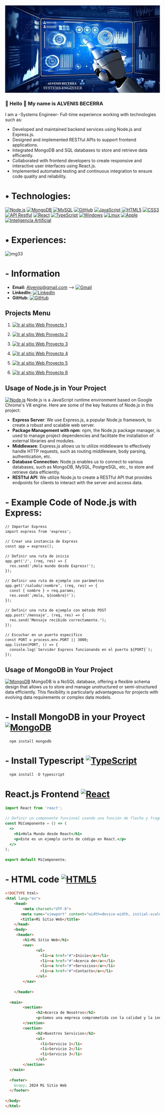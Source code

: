 [![perfil](https://github.com/Alvenisj/alvenisBecerraPortafolio/blob/main/images%2Fperfil.jpg)](https://github.com/Alvenisj/alvenisBecerraPortafolio/blob/main/images%2Fperfil.jpg)
### **👋 Hello 👋 My name is  ALVENIS BECERRA**
   I am a -Systems Engineer- Full-time experience working with technologies such as: 
  * Developed and maintained backend services using Node.js and Express.js.
  * Designed and implemented RESTful APIs to support frontend applications.
  * Integrated MongoDB and SQL databases to store and retrieve data efficiently.
  * Collaborated with frontend developers to create responsive and interactive user interfaces using React.js.
  * Implemented automated testing and continuous integration to ensure code quality and reliability. <br/>
  
#  &bull; **Technologies:**

[![Node.js](https://img.shields.io/badge/Node.js-43853D?style=for-the-badge&logo=node.js&logoColor=white&labelColor=101010)](https://nodejs.org/)
[![MongoDB](https://img.shields.io/badge/MongoDB-47A248?style=for-the-badge&logo=mongodb&logoColor=white&labelColor=101010)](https://www.mongodb.com/)
[![MySQL](https://img.shields.io/badge/MySQL-4479A1?style=for-the-badge&logo=mysql&logoColor=white&labelColor=101010)](https://www.mysql.com/)
[![GitHub](https://img.shields.io/badge/GitHub-181717?style=for-the-badge&logo=github&logoColor=white&labelColor=101010)](https://github.com/Alvenisj)
[![JavaScript](https://img.shields.io/badge/JavaScript-F7DF1E?style=for-the-badge&logo=javascript&logoColor=black&labelColor=101010)](https://developer.mozilla.org/en-US/docs/Web/JavaScript)
[![HTML5](https://img.shields.io/badge/HTML5-E34F26?style=for-the-badge&logo=html5&logoColor=white&labelColor=101010)](https://developer.mozilla.org/en-US/docs/Web/HTML)
[![CSS3](https://img.shields.io/badge/CSS3-1572B6?style=for-the-badge&logo=css3&logoColor=white&labelColor=101010)](https://developer.mozilla.org/en-US/docs/Web/CSS)
[![API Restful](https://img.shields.io/badge/API%20Restful-2F2625?style=for-the-badge&logo=rest&logoColor=white&labelColor=101010)](https://restfulapi.net/)
[![React](https://img.shields.io/badge/React-61DAFB?style=for-the-badge&logo=react&logoColor=black&labelColor=101010)](https://reactjs.org/)
[![TypeScript](https://img.shields.io/badge/TypeScript-3178C6?style=for-the-badge&logo=typescript&logoColor=white&labelColor=101010)](https://www.typescriptlang.org/)
[![Windows](https://img.shields.io/badge/Windows-0078D6?style=for-the-badge&logo=windows&logoColor=white&labelColor=101010)](https://www.microsoft.com/en-us/windows)
[![Linux](https://img.shields.io/badge/Linux-FCC624?style=for-the-badge&logo=linux&logoColor=black&labelColor=101010)](https://www.linux.org/)
[![Apple](https://img.shields.io/badge/Apple-999999?style=for-the-badge&logo=apple&logoColor=white&labelColor=101010)](https://www.apple.com/)
[![Inteligencia Artificial](https://img.shields.io/badge/Inteligencia_Artificial-FF5733?style=for-the-badge&logo=ai&logoColor=white&labelColor=101010)](https://en.wikipedia.org/wiki/Artificial_intelligence)


#  &bull; **Experiences:**
![img33](https://github.com/Alvenisj/Alvenisj/assets/58892711/9c7f2e37-80a2-4be2-8aca-2cd214f9169f)


#  - **Information**
- **Email:** Alvenisj@gmail.com --> [![Gmail](https://img.shields.io/badge/Gmail-D14836?style=for-the-badge&logo=gmail&logoColor=white&labelColor=101010)](mailto:Alvenisj@gmail.com) 
- **LinkedIn:** [![LinkedIn](https://img.shields.io/badge/LinkedIn-0077B5?style=for-the-badge&logo=linkedin&logoColor=white&labelColor=101010)](https://www.linkedin.com/in/alvenis-becerra-ingenieria-sistemas)
- **GitHub:** [![GitHub](https://img.shields.io/badge/GitHub-181717?style=for-the-badge&logo=github&logoColor=white&labelColor=101010)](https://github.com/Alvenisj)

## Projects Menu

1. [![Ir al sitio Web Proyecto 1](https://img.shields.io/badge/Sitio%20Web-Proyecto%201-blue)](https://lissethvieraterapeutaocupacional.up.railway.app/)

2. [![Ir al sitio Web Proyecto 2](https://img.shields.io/badge/Sitio%20Web-Proyecto%202-green)](https://alvenisj.github.io/app-genalcaWeb/)

3. [![Ir al sitio Web Proyecto 3](https://img.shields.io/badge/Sitio%20Web-Proyecto%203-yellow)](https://alvenisj.github.io/app-paginationJs/)

4. [![Ir al sitio Web Proyecto 4](https://img.shields.io/badge/Sitio%20Web-Proyecto%204-orange)](https://alvenisj.github.io/app-ventanaModalJavascript/)

5. [![Ir al sitio Web Proyecto 5](https://img.shields.io/badge/Sitio%20Web-Proyecto%205-red)](https://alvenisj.github.io/formularioEnvioEmailJavascript/)

6. [![Ir al sitio Web Proyecto 6](https://img.shields.io/badge/Sitio%20Web-Proyecto%206-purple)](https://alvenisj.github.io/app-dinamicMenuWeb/)

## Usage of Node.js in Your Project 
[![Node.js](https://img.shields.io/badge/Node.js-43853D?style=for-the-badge&logo=node.js&logoColor=white&labelColor=101010)](https://nodejs.org/)
Node.js is a JavaScript runtime environment based on Google Chrome's V8 engine. Here are some of the key features of Node.js in this project:
- **Express Server**: We use Express.js, a popular Node.js framework, to create a robust and scalable web server.
- **Package Management with npm**: npm, the Node.js package manager, is used to manage project dependencies and facilitate the installation of external libraries and modules.
- **Middleware**: Express.js allows us to utilize middleware to effectively handle HTTP requests, such as routing middleware, body parsing, authentication, etc.
- **Database Connection**: Node.js enables us to connect to various databases, such as MongoDB, MySQL, PostgreSQL, etc., to store and retrieve data efficiently.
- **RESTful API**: We utilize Node.js to create a RESTful API that provides endpoints for clients to interact with the server and access data.

#  - **Example Code of Node.js with Express:**
``` Node Js
// Importar Express
import express from 'express';

// Crear una instancia de Express
const app = express();

// Definir una ruta de inicio
app.get('/', (req, res) => {
  res.send('¡Hola mundo desde Express!');
});

// Definir una ruta de ejemplo con parámetros
app.get('/saludo/:nombre', (req, res) => {
  const { nombre } = req.params;
  res.send(`¡Hola, ${nombre}!`);
});

// Definir una ruta de ejemplo con método POST
app.post('/mensaje', (req, res) => {
  res.send('Mensaje recibido correctamente.');
});

// Escuchar en un puerto específico
const PORT = process.env.PORT || 3000;
app.listen(PORT, () => {
  console.log(`Servidor Express funcionando en el puerto ${PORT}`);
});

```


## Usage of MongoDB in Your Project
[![MongoDB](https://img.shields.io/badge/MongoDB-47A248?style=for-the-badge&logo=mongodb&logoColor=white&labelColor=101010)]()
MongoDB is a NoSQL database, offering a flexible schema design that allows us to store and manage unstructured or semi-structured data efficiently. This flexibility is particularly advantageous for projects with evolving data requirements or complex data models.


#  - **Install MongoDB in your Proyect** [![MongoDB](https://img.shields.io/badge/MongoDB-47A248?style=for-the-badge&logo=mongodb&logoColor=white&labelColor=101010)]()
``` mongoDB
  npm install mongodb
```

#  - **Install Typescript** [![TypeScript](https://img.shields.io/badge/TypeScript-3178C6?style=for-the-badge&logo=typescript&logoColor=white&labelColor=101010)](https://www.typescriptlang.org/)
``` Typescript
  npm install -D typescript
```
# React.js Frontend [![React](https://img.shields.io/badge/React-61DAFB?style=for-the-badge&logo=react&logoColor=black&labelColor=101010)](https://reactjs.org/)

```jsx
import React from 'react';

// Definir un componente funcional usando una función de flecha y fragmentos
const MiComponente = () => (
  <>
    <h1>Hola Mundo desde React</h1>
    <p>Este es un ejemplo corto de código en React.</p>
  </>
);

export default MiComponente;

```

#  - **HTML code** [![HTML5](https://img.shields.io/badge/HTML5-E34F26?style=for-the-badge&logo=html5&logoColor=white&labelColor=101010)](https://developer.mozilla.org/en-US/docs/Web/HTML)
```html
<!DOCTYPE html>
<html lang="en">
    <head>
        <meta charset="UTF-8">
       <meta name="viewport" content="width=device-width, initial-scale=1.0">
       <title>Mi Sitio Web</title>
    </head>
    <body>
 	 <header>
	    <h1>Mi Sitio Web</h1>
	    <nav>
		      <ul>
		        <li><a href="#">Inicio</a></li>
		        <li><a href="#">Acerca de</a></li>
		        <li><a href="#">Servicios</a></li>
		        <li><a href="#">Contacto</a></li>
		      </ul>
	    </nav>

    </header>
    
  <main>
	    <section>
		      <h2>Acerca de Nosotros</h2>
		      <p>Somos una empresa comprometida con la calidad y la innovación...</p>
	    </section>
	    <section>
		      <h2>Nuestros Servicios</h2>
		      <ul>
		        <li>Servicio 1</li>
		        <li>Servicio 2</li>
		        <li>Servicio 3</li>
		      </ul>
	    </section>
  </main>

  <footer>
    &copy; 2024 Mi Sitio Web
  </footer>

</body>
</html>
```
